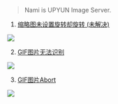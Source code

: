 > Nami is UPYUN Image Server.


1. [缩略图未设置旋转却旋转 (未解决)](http://gitlab.widget-inc.com/upyun/marine/issues/1403)

![](http://nami-image.b0.upaiyun.com/errors/rotate/x.jpg_/fh/360)


2. [GIF图片无法识别](http://gitlab.widget-inc.com/upyun/marine/issues/1608)

![](http://nami-image.b0.upaiyun.com/errors/identify/a.gif_/scale/50)

3. [GIF图片Abort]()

![](http://nami-image.b0.upaiyun.com/errors/abort/x.gif_/scale/51)
